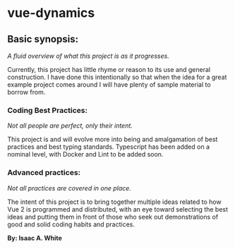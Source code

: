 # vue-dynamics

## Basic synopsis:
*A fluid overview of what this project is as it progresses.*

Currently, this project has little rhyme or reason to its use
and general construction. I have done this intentionally so 
that when the idea for a great example project comes around I
will have plenty of sample material to borrow from.

### Coding Best Practices:
*Not all people are perfect, only their intent.*

This project is and will evolve more into being and amalgamation
of best practices and best typing standards. Typescript has 
been added on a nominal level, with Docker and Lint to be added
soon.

### Advanced practices:
*Not all practices are covered in one place.*

The intent of this project is to bring together multiple ideas
related to how Vue 2 is programmed and distributed, with an
eye toward selecting the best ideas and putting them in front
of those who seek out demonstrations of good and solid 
coding habits and practices.

**By: Isaac A. White**
